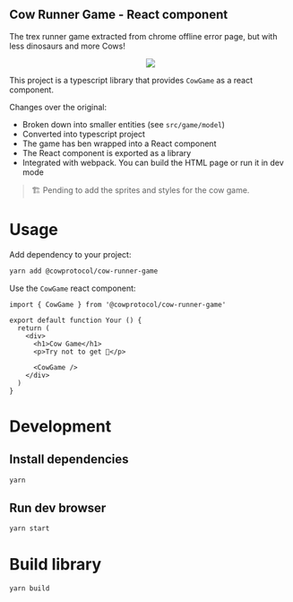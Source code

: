 ## Cow Runner Game - React component

The trex runner game extracted from chrome offline error page, but with less dinosaurs and more Cows!

<p align="center">
  <img src="https://github.com/gnosis/cow-runner-game/raw/main/docs/demo.gif">
</p>

This project is a typescript library that provides `CowGame` as a react component.

Changes over the original:
* Broken down into smaller entities (see `src/game/model`)
* Converted into typescript project
* The game has ben wrapped into a React component
* The React component is exported as a library
* Integrated with webpack. You can build the HTML page or run it in dev mode

> 🏗 Pending to add the sprites and styles for the cow game.

# Usage
Add dependency to your project:
```bash
yarn add @cowprotocol/cow-runner-game
```

Use the `CowGame` react component:
```tsx
import { CowGame } from '@cowprotocol/cow-runner-game'

export default function Your () {
  return (
    <div>
      <h1>Cow Game</h1>
      <p>Try not to get 🥪</p>

      <CowGame />
    </div>
  )
}
```

# Development
## Install dependencies
```bash
yarn
```

## Run dev browser
```bash
yarn start
```

# Build library
```bash
yarn build
```


